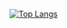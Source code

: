 [![Top Langs](https://github-readme-stats.vercel.app/api/top-langs/?username=SatapasT&layout=compact_weight=0.05&count_weight=0.95)](https://github.com/SatapasT/github-readme-stats)
